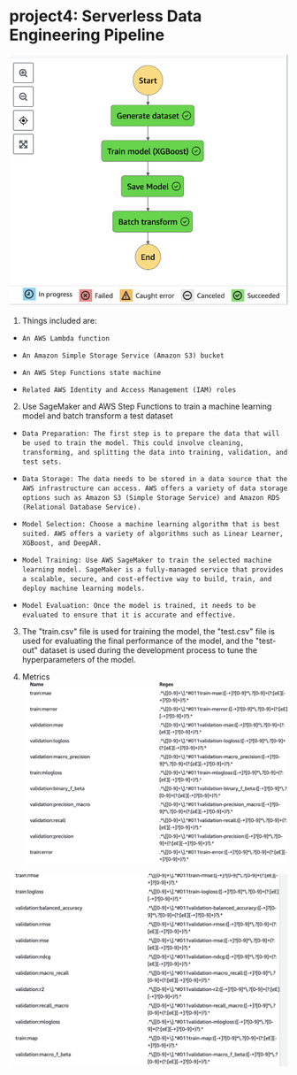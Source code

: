 # project4: Serverless Data Engineering Pipeline
![Figure](https://github.com/nogibjj/project4/blob/main/Screen%20Shot%202023-04-05%20at%208.57.17%20PM.png)

1. Things included are:

* `An AWS Lambda function`

*  `An Amazon Simple Storage Service (Amazon S3) bucket`

*  `An AWS Step Functions state machine`

*   `Related AWS Identity and Access Management (IAM) roles`

2. Use SageMaker and AWS Step Functions to train a machine learning model and batch transform a test dataset

* `Data Preparation: The first step is to prepare the data that will be used to train the model. This could involve cleaning, transforming, and splitting the data into training, validation, and test sets.`

* `Data Storage: The data needs to be stored in a data source that the AWS infrastructure can access. AWS offers a variety of data storage options such as Amazon S3 (Simple Storage Service) and Amazon RDS (Relational Database Service).`

* `Model Selection: Choose a machine learning algorithm that is best suited. AWS offers a variety of algorithms such as Linear Learner, XGBoost, and DeepAR.`

* `Model Training: Use AWS SageMaker to train the selected machine learning model. SageMaker is a fully-managed service that provides a scalable, secure, and cost-effective way to build, train, and deploy machine learning models.`

*  `Model Evaluation: Once the model is trained, it needs to be evaluated to ensure that it is accurate and effective.`

3. The "train.csv" file is used for training the model, the "test.csv" file is used for evaluating the final performance of the model, and the "test-out" dataset is used during the development process to tune the hyperparameters of the model.

4. Metrics
![Figure](https://github.com/nogibjj/project4/blob/main/Screen%20Shot%202023-04-12%20at%2012.40.41%20PM.png)

![Figure](https://github.com/nogibjj/project4/blob/main/Screen%20Shot%202023-04-12%20at%2012.40.50%20PM.png)